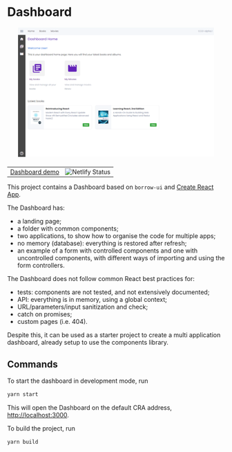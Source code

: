 # Dashboard

<div style="width: 90%; margin-left: auto; margin-right: auto; margin-bottom: 20px">
    <img src="./public/dashboard-home.png" />
</div>

<div align="center">
    <table>
        <tr>
            <td>
                <a href="https://dashboard.borrow-ui.dev/">Dashboard demo</a>
            </td>
            <td>
                <img
                    src="https://api.netlify.com/api/v1/badges/5b80574a-c68a-4616-b599-9610ae3c7fa9/deploy-status" alt="Netlify Status"
                />
            </td>
        </tr>
    </table>
</div>

This project contains a Dashboard based on `borrow-ui` and [Create React App](https://github.com/facebook/create-react-app).

The Dashboard has:

-   a landing page;
-   a folder with common components;
-   two applications, to show how to organise the code for multiple apps;
-   no memory (database): everything is restored after refresh;
-   an example of a form with controlled components and one with uncontrolled components,
    with different ways of importing and using the form controllers.

The Dashboard does not follow common React best practices for:

-   tests: components are not tested, and not extensively documented;
-   API: everything is in memory, using a global context;
-   URL/parameters/input sanitization and check;
-   catch on promises;
-   custom pages (i.e. 404).

Despite this, it can be used as a starter project to create a multi application dashboard,
already setup to use the components library.

## Commands

To start the dashboard in development mode, run

```bash
yarn start
```

This will open the Dashboard on the default CRA address, [http://localhost:3000](http://localhost:3000).

To build the project, run

```bash
yarn build
```
